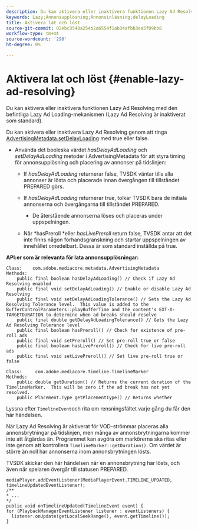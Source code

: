 ```yaml
---
description: Du kan aktivera eller inaktivera funktionen Lazy Ad Resolving med den befintliga Lazy Ad Loading-mekanismen (Lazy Ad Resolving är inaktiverat som standard).
keywords: Lazy;Annonsupplösning;Annonsinläsning;delayLoading
title: Aktivera lat och löst
source-git-commit: 02ebc3548a254b2a6554f1ab34afbb3ea5f09bb8
workflow-type: tm+mt
source-wordcount: '298'
ht-degree: 0%

---
```


# Aktivera lat och löst {#enable-lazy-ad-resolving}

Du kan aktivera eller inaktivera funktionen Lazy Ad Resolving med den befintliga Lazy Ad Loading-mekanismen (Lazy Ad Resolving är inaktiverat som standard).

Du kan aktivera eller inaktivera Lazy Ad Resolving genom att ringa [AdvertisingMetadata.setDelayLoading](https://help.adobe.com/en_US/primetime/api/psdk/javadoc_2.4/com/adobe/mediacore/metadata/AdvertisingMetadata.html#setDelayAdLoading-boolean-) med true eller false.

* Använda det booleska värdet *hasDelayAdLoading* och *setDelayAdLoading* metoder i AdvertisingMetadata för att styra timing för annonsupplösning och placering av annonser på tidslinjen:

   * If *hasDelayAdLoading* returnerar false, TVSDK väntar tills alla annonser är lösta och placerade innan övergången till tillståndet PREPARED görs.
   * If *hasDelayAdLoading* returnerar true, tolkar TVSDK bara de initiala annonserna och övergångarna till tillståndet PREPARED.

      * De återstående annonserna löses och placeras under uppspelningen.

   * När *hasPreroll *eller *hasLivePreroll* return false, TVSDK antar att det inte finns någon förhandsgranskning och startar uppspelningen av innehållet omedelbart. Dessa är som standard inställda på true.

**API:er som är relevanta för lata annonsupplösningar:**

```
Class:    com.adobe.mediacore.metadata.AdvertisingMetadata 
Methods: 
    public final boolean hasDelayAdLoading() // Check if Lazy Ad Resolving enabled 
    public final void setDelayAdLoading() // Enable or disable Lazy Ad Resolving 
    public final void setDelayAdLoadingTolerance() // Sets the Lazy Ad Resolving Tolerance level.  This value is added to the BufferControlParameters::playBufferTime and the content's EXT-X-TARGETDURATION to determine when ad breaks should resolve 
    public final double getDelayAdLoadingTolerance() // Gets the Lazy Ad Resolving Tolerance level 
    public final boolean hasPreroll() // Check for existence of pre-roll ads 
    public final void setPreroll() // Set pre-roll true or false 
    public final boolean hasLivePreroll() // Check for live pre-roll ads 
    public final void setLivePreroll() // Set live pre-roll true or false

Class:     com.adobe.mediacore.timeline.TimelineMarker 
Methods: 
    public double getDuration() // Returns the current duration of the TimelineMarker.  This will be zero if the ad break has not yet resolved. 
    public Placement.Type getPlacementType() // Returns whether
```

Lyssna efter `TimelineEvent`och rita om rensningsfältet varje gång du får den här händelsen.

När Lazy Ad Resolving är aktiverat för VOD-strömmar placeras alla annonsbrytningar på tidslinjen, men många av annonsbrytningarna kommer inte att åtgärdas än. Programmet kan avgöra om markörerna ska ritas eller inte genom att kontrollera `TimelineMarker::getDuration()`. Om värdet är större än noll har annonserna inom annonsbrytningen lösts.

TVSDK skickar den här händelsen när en annonsbrytning har lösts, och även när spelaren övergår till statusen PREPARED.

```
mediaPlayer.addEventListener(MediaPlayerEvent.TIMELINE_UPDATED, timelineUpdatedEventListener); 
/** 
* ... 
*/ 
public void onTimelineUpdated(TimelineEvent event) { 
for (PlaybackManagerEventListener listener : eventListeners) { 
  listener.onUpdate(getLocalSeekRange(), event.getTimeline()); 
}
```
